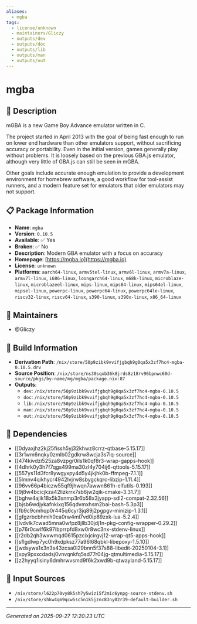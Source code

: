 ```yaml
---
aliases:
  - mgba
tags:
  - license/unknown
  - maintainers/Gliczy
  - outputs/dev
  - outputs/doc
  - outputs/lib
  - outputs/man
  - outputs/out
---
```


# mgba

## 📝 Description

mGBA is a new Game Boy Advance emulator written in C.

The project started in April 2013 with the goal of being fast enough to
run on lower end hardware than other emulators support, without
sacrificing accuracy or portability. Even in the initial version, games
generally play without problems. It is loosely based on the previous
GBA.js emulator, although very little of GBA.js can still be seen in mGBA.

Other goals include accurate enough emulation to provide a development
environment for homebrew software, a good workflow for tool-assist
runners, and a modern feature set for emulators that older emulators may
not support.


## 📋 Package Information

- **Name**: `mgba`
- **Version**: `0.10.5`
- **Available**: ✅ Yes
- **Broken**: ✅ No
- **Description**: Modern GBA emulator with a focus on accuracy
- **Homepage**: [https://mgba.io](https://mgba.io)
- **License**: `unknown`
- **Platforms**: `aarch64-linux`, `armv5tel-linux`, `armv6l-linux`, `armv7a-linux`, `armv7l-linux`, `i686-linux`, `loongarch64-linux`, `m68k-linux`, `microblaze-linux`, `microblazeel-linux`, `mips-linux`, `mips64-linux`, `mips64el-linux`, `mipsel-linux`, `powerpc-linux`, `powerpc64-linux`, `powerpc64le-linux`, `riscv32-linux`, `riscv64-linux`, `s390-linux`, `s390x-linux`, `x86_64-linux`
## 👥 Maintainers

- @Gliczy


## 🔧 Build Information

- **Derivation Path**: `/nix/store/50p9zibk9vvifjgbqh9g0qa5x3zf7hc4-mgba-0.10.5.drv`
- **Source Position**: `/nix/store/ns30sqxb36k8jrds8z18rv96bpnwc60d-source/pkgs/by-name/mg/mgba/package.nix:87`
- **Outputs**:
  - `dev`:  `/nix/store/50p9zibk9vvifjgbqh9g0qa5x3zf7hc4-mgba-0.10.5`
  - `doc`:  `/nix/store/50p9zibk9vvifjgbqh9g0qa5x3zf7hc4-mgba-0.10.5`
  - `lib`:  `/nix/store/50p9zibk9vvifjgbqh9g0qa5x3zf7hc4-mgba-0.10.5`
  - `man`:  `/nix/store/50p9zibk9vvifjgbqh9g0qa5x3zf7hc4-mgba-0.10.5`
  - `out`:  `/nix/store/50p9zibk9vvifjgbqh9g0qa5x3zf7hc4-mgba-0.10.5`

## 🔗 Dependencies

- [[0dyaxjhz2kj25fissh5yj32khwz8crrz-qtbase-5.15.17]]
- [[3r1wm6nqky0zmlb02gdkrw8wcja3s7lq-source]]
- [[474kivdzi525za8vzpgr0ils1k0qf8r3-wrap-gapps-hook]]
- [[4dhrk0y3h7f7qgs499ma30zl4y704ij6-qttools-5.15.17]]
- [[557ys11d3fcr8ywgyxpy4d5y4jkjhk0b-ffmpeg-7.1.1]]
- [[5lmnv4qikhycr4942lvjrw8sbygckqrc-libzip-1.11.4]]
- [[96vv66p4biczw55qf9jhwqn7awwn861h-elfutils-0.193]]
- [[9j8w4bcicjkza42lizkrrx7sb6jw2qik-cmake-3.31.7]]
- [[bghw4ajik18x5k3snmp3r6b58x3jyapp-sdl2-compat-2.32.56]]
- [[bjsb6wdjykafnkixq156qdvmxhsm2bai-bash-5.3p3]]
- [[fb9c9cmhqp0r445q6cyr3jq89j2pgpgv-minizip-1.3.1]]
- [[gfgzrbcbhmih0ca0rw4ml7vd0ip89zxk-lua-5.2.4]]
- [[lvdvlk7cwad5mna0wfpz8jllb30jdj1n-pkg-config-wrapper-0.29.2]]
- [[p76r0cwlf6k97ibprrpfd8xw0r8wc3nx-stdenv-linux]]
- [[r2db2qh3wxwmqd0615pzcixjcirgvj12-wrap-qt5-apps-hook]]
- [[sflgdlwp7yc0h9xdpksz77a96l68qbkl-libepoxy-1.5.10]]
- [[wdsywa1x3n3s43zcsa0l29bnn5f37s88-libedit-20250104-3.1]]
- [[xpy9pxxcdadsj0vnvqnkfq5sd77r04jg-qtmultimedia-5.15.17]]
- [[z2hyyq1isiny6dmhrwvsmd9f6k2xwd9b-qtwayland-5.15.17]]

## 📁 Input Sources

- `/nix/store/l622p70vy8k5sh7y5wizi5f2mic6ynpg-source-stdenv.sh`
- `/nix/store/shkw4qm9qcw5sc5n1k5jznc83ny02r39-default-builder.sh`

---
*Generated on 2025-09-27 12:20:23 UTC*
